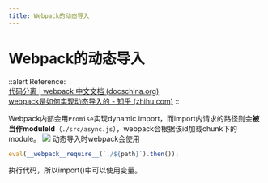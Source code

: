 ```yaml
---
title: Webpack的动态导入
---
```


# Webpack的动态导入

::alert
Reference:
<br> 
[代码分离 | webpack 中文文档 (docschina.org)](https://webpack.docschina.org/guides/code-splitting/#dynamic-imports)
<br>
[webpack是如何实现动态导入的 - 知乎 (zhihu.com)](https://zhuanlan.zhihu.com/p/73325163)
::

Webpack内部会用`Promise`实现dynamic import，而import内请求的路径则会**被当作moduleId**（`./src/async.js`），webpack会根据该id加载chunk下的module。
![](https://s2.loli.net/2023/03/15/rAqtNho4ZVgaHzd.png)
动态导入时webpack会使用
```javascript
eval(__webpack__require__(`./${path}`).then());
```
执行代码，所以import()中可以使用变量。